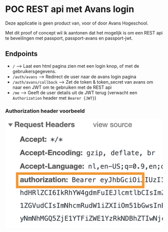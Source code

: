 # POC REST api met Avans login

Deze applicatie is geen product van, voor of door Avans Hogeschool.

Met dit proof of concept wil ik aantonen dat het mogelijk is om een REST api te beveilingen met passport, passport-avans en passport-jwt.

## Endpoints

- `/` --> Laat een html pagina zien met een login knop, of met de gebruikersgegevens.
- `/auth/avans` --> Redirect de user naar de avans login pagina
- `/auth/avans/callback` --> Zet de token & token_secret van avans om naar een JWT om te gebruiken met de REST api
- `/me` --> Geeft de user details uit de JWT terug (verwacht een `Authorization` header met `Bearer {JWT}`)

### Authorization header voorbeeld
![jwt header](jwt_example.png)
